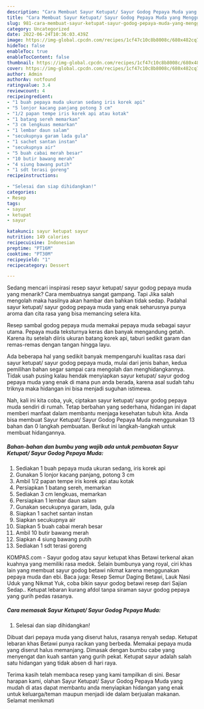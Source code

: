 ```yaml
---
description: "Cara Membuat Sayur Ketupat/ Sayur Godog Pepaya Muda yang Menggugah Selera, Buat Buka Puasa}"
title: "Cara Membuat Sayur Ketupat/ Sayur Godog Pepaya Muda yang Menggugah Selera, Buat Buka Puasa}"
slug: 981-cara-membuat-sayur-ketupat-sayur-godog-pepaya-muda-yang-menggugah-selera-buat-buka-puasa
category: Uncategorized
date: 2022-06-24T10:36:03.439Z
image: https://img-global.cpcdn.com/recipes/1cf47c10c8b8008c/680x482cq70/sayur-ketupat-sayur-godog-pepaya-muda-foto-resep-utama.jpg
hideToc: false
enableToc: true
enableTocContent: false
thumbnail: https://img-global.cpcdn.com/recipes/1cf47c10c8b8008c/680x482cq70/sayur-ketupat-sayur-godog-pepaya-muda-foto-resep-utama.jpg
cover: https://img-global.cpcdn.com/recipes/1cf47c10c8b8008c/680x482cq70/sayur-ketupat-sayur-godog-pepaya-muda-foto-resep-utama.jpg
author: Admin
authorAv: notfound
ratingvalue: 3.4
reviewcount: 4
recipeingredient:
- "1 buah pepaya muda ukuran sedang iris korek api"
- "5 lonjor kacang panjang potong 3 cm"
- "1/2 papan tempe iris korek api atau kotak"
- "1 batang sereh memarkan"
- "3 cm lengkuas memarkan"
- "1 lembar daun salam"
- "secukupnya garam lada gula"
- "1 sachet santan instan"
- "secukupnya air"
- "5 buah cabai merah besar"
- "10 butir bawang merah"
- "4 siung bawang putih"
- "1 sdt terasi goreng"
recipeinstructions:

- "Selesai dan siap dihidangkan!"
categories:
- Resep
tags:
- sayur
- ketupat
- sayur

katakunci: sayur ketupat sayur 
nutrition: 149 calories
recipecuisine: Indonesian
preptime: "PT16M"
cooktime: "PT30M"
recipeyield: "1"
recipecategory: Dessert

---
```



Sedang mencari inspirasi resep sayur ketupat/ sayur godog pepaya muda yang menarik? Cara membuatnya sangat gampang. Tapi Jika salah mengolah maka hasilnya akan hambar dan bahkan tidak sedap. Padahal sayur ketupat/ sayur godog pepaya muda yang enak seharusnya punya aroma dan cita rasa yang bisa memancing selera kita.


Resep sambal godog pepaya muda memakai pepaya muda sebagai sayur utama. Pepaya muda teksturnya keras dan banyak mengandung getah. Karena itu setelah diiris ukuran batang korek api, taburi sedikit garam dan remas-remas dengan tangan hingga layu.

Ada beberapa hal yang sedikit banyak mempengaruhi kualitas rasa dari sayur ketupat/ sayur godog pepaya muda, mulai dari jenis bahan, kedua pemilihan bahan segar sampai cara mengolah dan menghidangkannya. Tidak usah pusing kalau hendak menyiapkan sayur ketupat/ sayur godog pepaya muda yang enak di mana pun anda berada, karena asal sudah tahu triknya maka hidangan ini bisa menjadi suguhan istimewa.


Nah, kali ini kita coba, yuk, ciptakan sayur ketupat/ sayur godog pepaya muda sendiri di rumah. Tetap berbahan yang sederhana, hidangan ini dapat memberi manfaat dalam membantu menjaga kesehatan tubuh kita. Anda bisa membuat Sayur Ketupat/ Sayur Godog Pepaya Muda menggunakan 13 bahan dan 0 langkah pembuatan. Berikut ini langkah-langkah untuk membuat hidangannya.

<!--inarticleads1-->

##### Bahan-bahan dan bumbu yang wajib ada untuk pembuatan Sayur Ketupat/ Sayur Godog Pepaya Muda:

1. Sediakan 1 buah pepaya muda ukuran sedang, iris korek api
1. Gunakan 5 lonjor kacang panjang, potong 3 cm
1. Ambil 1/2 papan tempe iris korek api atau kotak
1. Persiapkan 1 batang sereh, memarkan
1. Sediakan 3 cm lengkuas, memarkan
1. Persiapkan 1 lembar daun salam
1. Gunakan secukupnya garam, lada, gula
1. Siapkan 1 sachet santan instan
1. Siapkan secukupnya air
1. Siapkan 5 buah cabai merah besar
1. Ambil 10 butir bawang merah
1. Siapkan 4 siung bawang putih
1. Sediakan 1 sdt terasi goreng


KOMPAS.com - Sayur godog atau sayur ketupat khas Betawi terkenal akan kuahnya yang memiliki rasa medok. Selain bumbunya yang royal, ciri khas lain yang membuat sayur godog betawi nikmat karena menggunakan pepaya muda dan ebi. Baca juga: Resep Semur Daging Betawi, Lauk Nasi Uduk yang Nikmat Yuk, coba bikin sayur godog betawi resep dari Sajian Sedap.. Ketupat lebaran kurang afdol tanpa siraman sayur godog pepaya yang gurih pedas rasanya. 

<!--inarticleads2-->

##### Cara memasak Sayur Ketupat/ Sayur Godog Pepaya Muda:


1. Selesai dan siap dihidangkan!

Dibuat dari pepaya muda yang diserut halus, rasanya renyah sedap. Ketupat lebaran khas Betawi punya racikan yang berbeda. Memakai pepaya muda yang diserut halus memanjang. Dimasak dengan bumbu cabe yang menyengat dan kuah santan yang gurih pekat. Ketupat sayur adalah salah satu hidangan yang tidak absen di hari raya. 

Terima kasih telah membaca resep yang kami tampilkan di sini. Besar harapan kami, olahan Sayur Ketupat/ Sayur Godog Pepaya Muda yang mudah di atas dapat membantu anda menyiapkan hidangan yang enak untuk keluarga/teman maupun menjadi ide dalam berjualan makanan. Selamat menikmati
